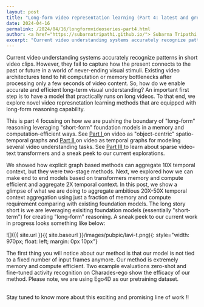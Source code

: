 ```yaml
---
layout: post
title: "Long-form video representation learning (Part 4: latest and greatest in long-form video reasoning)"
date: 2024-04-16
permalink: /2024/04/16/longformvideoseries-part4.html
author: <a href="https://subarnatripathi.github.io/"> Subarna Tripathi </a>
excerpt: "Current video understanding systems accurately recognize patterns in short video clips, but fails to process a video content over a few seconds due to computation and memory bottleneck. We propose a video representation method based on a spatio-temporal graph learning (SPELL) to equip it with long-term reasoning ability... "  
---
```




Current video understanding systems accurately recognize patterns in short video clips. 
However, they fail to capture how the present connects to the past or future in a world of never-ending visual stimuli. 
Existing video architectures tend to hit computation or memory bottlenecks after processing only a few seconds of video content. 
So, how do we enable accurate and efficient long-term visual understanding? An important first step is to have a model that practically 
runs on long videos. To that end, we explore novel video represnetation learning methods that are equipped with long-form reasoning capability. 

This is part 4 focusing on how we are pushing the boundary of "long-form" reasoning leveraging "short-form" foundation models in a memory and computation-efficient ways. 
See <a href="https://intelailabpage.github.io/2024/04/16/longformvideoseries-part1.html"> Part I </a> on video as "object-centric" spatio-temporal graphs and <a href="https://intelailabpage.github.io/2024/04/16/longformvideoseries-part2.html"> Part II </a> on video as temporal graphs for modeling several video understanding tasks. 
See <a href="https://intelailabpage.github.io/2024/04/16/longformvideoseries-part3.html"> Part III </a> to learn about sparse video-text transformers and a sneak peek to our current explorations. 


<p>
We showed how explicit graph based methods can aggregate 10X temporal context, but they were two-stage methods. Next, we explored how we can make end to end models based on transformers memory and compute efficient and aggregate 2X temporal context. In this post, we show a glimpse of what we are doing to aggregate ambitious 20X-50X temporal context aggregation using just a fraction of memory and compute requirement comparing with existing foundation models. The long story short is we are leveraging exisiting foundation models (essentially "short-term") for creating "long-form" reasoning. A sneak peek to our current work in progress looks something like below:

![]({{ site.url }}{{ site.baseurl }}/images/pubpic/lavi-t.png){: style="width: 970px; float: left; margin: 0px 10px"}  

The first thing you will notice about our method is that our model is not tied to a fixed number of input frames anymore. Our method is extremely memory and compute efficient. Two example evaluations zero-shot and fine-tuned activity recognition on Charades-ego show the efficacy of our method. Please note, we are using Ego4D as our pretraining dataset. 

<br>
Stay tuned to know more about this exciting and promising line of work !!

  
</p>
